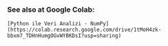 ### See also at Google Colab:
 	[Python ile Veri Analizi - NumPy](https://colab.research.google.com/drive/1tMoH4zk-bbxm7_TDHnHumgOGvWYBKDsI?usp=sharing)
